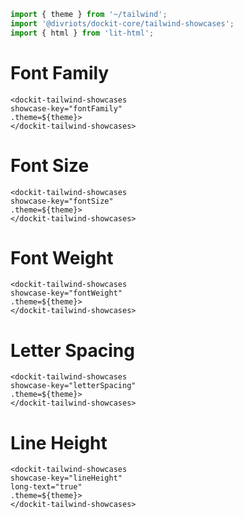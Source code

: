 ```js script
import { theme } from '~/tailwind';
import '@divriots/dockit-core/tailwind-showcases';
import { html } from 'lit-html';
```

# Font Family

```html:html
<dockit-tailwind-showcases
showcase-key="fontFamily"
.theme=${theme}>
</dockit-tailwind-showcases>
```

# Font Size

```html:html
<dockit-tailwind-showcases
showcase-key="fontSize"
.theme=${theme}>
</dockit-tailwind-showcases>
```

# Font Weight

```html:html
<dockit-tailwind-showcases
showcase-key="fontWeight"
.theme=${theme}>
</dockit-tailwind-showcases>
```

# Letter Spacing

```html:html
<dockit-tailwind-showcases
showcase-key="letterSpacing"
.theme=${theme}>
</dockit-tailwind-showcases>
```

# Line Height

```html:html
<dockit-tailwind-showcases
showcase-key="lineHeight"
long-text="true"
.theme=${theme}>
</dockit-tailwind-showcases>
```
